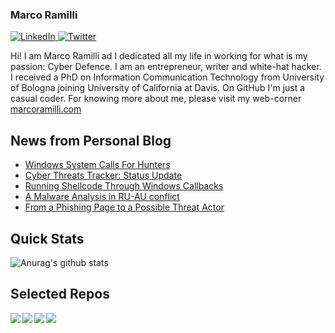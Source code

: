 ### Marco Ramilli

<p align="left">
 <a href="https://www.linkedin.com/in/marcoramilli/" target="_blank">
    <img src="https://img.shields.io/badge/LinkedIn-%230077B5.svg?&style=flat-square&logo=linkedin&logoColor=white&color=071A2C" alt="LinkedIn">
 <a href="https://twitter.com/Marco_Ramilli/" target="_blank">
    <img src="https://img.shields.io/badge/Twitter-%231877F2.svg?&style=flat-square&logo=twitter&logoColor=white&color=071A2C" alt="Twitter">
  </a>
</p>

Hi! I am Marco Ramilli ad I dedicated all my life in working for what is my passion: Cyber Defence. I am an entrepreneur, writer and white-hat hacker. I received a PhD on Information Communication Technology from University of Bologna joining University of California at Davis. On GitHub I'm just a casual coder. For knowing more about me, please visit my web-corner [marcoramilli.com](https://marcoramilli.com) 

## News from Personal Blog
<!--START_SECTION:feed-->
* [Windows System Calls For Hunters](https:&#x2F;&#x2F;marcoramilli.com&#x2F;2022&#x2F;08&#x2F;23&#x2F;windows-system-calls-for-hunters&#x2F;)
* [Cyber Threats Tracker: Status Update](https:&#x2F;&#x2F;marcoramilli.com&#x2F;2022&#x2F;06&#x2F;22&#x2F;cyber-threats-tracker-status-update&#x2F;)
* [Running Shellcode Through Windows Callbacks](https:&#x2F;&#x2F;marcoramilli.com&#x2F;2022&#x2F;06&#x2F;15&#x2F;running-shellcode-through-windows-callbacks&#x2F;)
* [A Malware Analysis in RU-AU conflict](https:&#x2F;&#x2F;marcoramilli.com&#x2F;2022&#x2F;05&#x2F;10&#x2F;a-malware-analysis-in-ru-au-conflict&#x2F;)
* [From a Phishing Page to a Possible Threat Actor](https:&#x2F;&#x2F;marcoramilli.com&#x2F;2022&#x2F;04&#x2F;14&#x2F;from-a-phishing-page-to-a-possible-threat-actor&#x2F;)
<!--END_SECTION:feed-->

## Quick Stats
![Anurag's github stats](https://github-readme-stats.vercel.app/api?username=marcoramilli&show_icons=true&hide_border=true&hide=contribs,prs])

## Selected Repos
<a href="https://github.com/marcoramilli/MalwareTrainingSets">
  <img align="left" src="https://github-readme-stats.vercel.app/api/pin/?username=marcoramilli&repo=MalwareTrainingSets" />
</a>
<a href="https://github.com/marcoramilli/PhishingKitTracker">
  <img align="left" src="https://github-readme-stats.vercel.app/api/pin/?username=marcoramilli&repo=PhishingKitTracker" />
</a>
<a href="https://github.com/marcoramilli/malcontrol">
  <img align="left" src="https://github-readme-stats.vercel.app/api/pin/?username=marcoramilli&repo=malcontrol" />
</a>
<a href="https://github.com/marcoramilli/APT34">
  <img align="left" src="https://github-readme-stats.vercel.app/api/pin/?username=marcoramilli&repo=APT34" />
</a>
